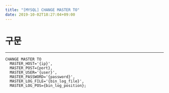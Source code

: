 ```yaml
---
title: "[MYSQL] CHANGE MASTER TO"
date: 2019-10-02T18:27:04+09:00
---
```


# 구문
---
	CHANGE MASTER TO
	  MASTER_HOST='{ip}',
	  MASTER_POST={port},
	  MASTER_USER='{user}',
	  MASTER_PASSWORD='{password}',
	  MASTER_LOG_FILE='{bin_log_file}',
	  MASTER_LOG_POS={bin_log_position};
